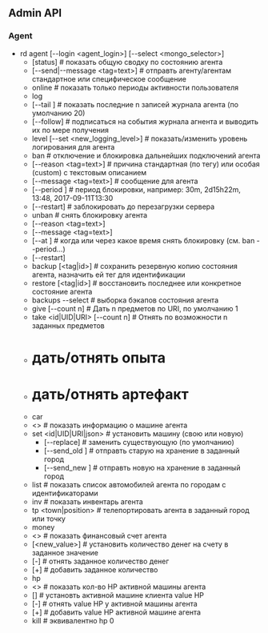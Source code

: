 
## Admin API ##

### Agent ###

- rd agent [--login <agent_login>] [--select <mongo_selector>]
    - [status] # показать общую сводку по состоянию агента
    - [--send|--message <tag=text>]  # отправть агенту/агентам стандартное или специфическое сообщение
    - online   # показать только периоды активности пользователя
    - log 
	- [--tail <n>] # показать последние n записей журнала агента (по умолчанию 20)
	- [--follow]   # подписаться на события журнала агнента и выводить их по мере получения
	- level [--set <new_logging_level>]  # показать/изменить уровень логирования для агента
    - ban  # отключение и блокировка дальнейших подключений агента
	- [--reason <tag=text>]  # причина стандартная (по тегу) или особая (custom) с текстовым описанием
	- [--message <tag=text>] # сообщение для агента
	- [--period <PERIOD>]    # период блокировки, например: 30m, 2d15h22m, 13:48, 2017-09-11T13:30
	- [--restart]            # заблокировать до перезагрузки сервера
    - unban # снять блокировку агента
	- [--reason <tag=text>]
	- [--message <tag=text>]
	- [--at <when>]          # когда или через какое время снять блокировку (см. ban --period...)
	- [--restart]
    - backup [<tag|id>]  # сохранить резервную копию состояния агента, назначить ей тег для идентификации
    - restore [<tag|id>] # восстановить последнее или конкретное состояние агента
    - backups --select   # выборка бэкапов состояния агента
    - give <URI> [--count n] # Дать n предметов по URI, по умолчанию 1
    - take <id|UID|URI> [--count n]  # Отнять по возможности n заданных предметов
    - # дать/отнять опыта
    - # дать/отнять артефакт
    - car
	- <> # показать информацию о машине агента
	- set <id|UID|URI|json> # установить машину (свою или новую)
	    - [--replace] # заменить существующую (по умолчанию)
	    - [--send_old <town>] # отправть старую на хранение в заданный город
	    - [--send_new <town>] # отправть новую на хранение в заданный город
	- list # показать список автомобилей агента по городам с идентификаторами
    - inv # показать инвентарь агента
    - tp <town|position>  # телепортировать агента в заданный город или точку
    - money
	- <> # показать финансовый счет агента
	- [<new_value>] # установить количество денег на счету в заданное значение
	- [-<value>]    # отнять заданное количество денег
	- [+<value>]    # добавить заданное количество
    - hp
	- <> # показать кол-во HP активной машины агента
	- [<value>]  # установть активной машине клиента value HP
	- [-<value>] # отнять value HP у активной машины агента
	- [+<value>] # добавить value HP активной машине агента
    - kill # эквивалентно hp 0

